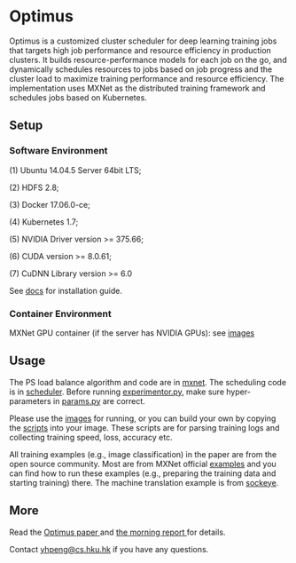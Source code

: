 # Optimus

Optimus is a customized cluster scheduler for deep learning training jobs that targets high job performance and resource efficiency in production clusters. It builds resource-performance models for each job on the go, and dynamically schedules resources to jobs based on job progress and the cluster load to maximize training performance and resource efficiency. The implementation uses MXNet as the distributed training framework and schedules jobs based on Kubernetes.

## Setup

### Software Environment
(1) Ubuntu 14.04.5 Server 64bit LTS;

(2) HDFS 2.8;

(3) Docker 17.06.0-ce;

(4) Kubernetes 1.7;

(5) NVIDIA Driver version >= 375.66;

(6) CUDA version >= 8.0.61;

(7) CuDNN Library version >= 6.0

See [docs](docs/) for installation guide.

### Container Environment
MXNet GPU container (if the server has NVIDIA GPUs): see [images](images/)

## Usage
The PS load balance algorithm and code are in [mxnet](mxnet/). The scheduling code is in [scheduler](scheduler/). 
Before running [experimentor.py](scheduler/experimentor.py), make sure hyper-parameters in [params.py](scheduler/params.py) are correct.

Please use the [images](images/) for running, or you can build your own by copying the [scripts](https://github.com/pengyanghua/optimus/tree/master/images/gpu/scripts) into your image. These scripts are for parsing training logs and collecting training speed, loss, accuracy etc. 

All training examples (e.g., image classification) in the paper are from the open source community. Most are from MXNet official [examples](https://github.com/apache/incubator-mxnet/tree/master/example) and you can find how to run these examples (e.g., preparing the training data and starting training) there. The machine translation example is from [sockeye](https://github.com/awslabs/sockeye).

## More
Read the <a href="https://dl.acm.org/citation.cfm?id=3190517"> Optimus paper </a>  and <a href="https://blog.acolyer.org/2018/06/12/optimus-an-efficient-dynamic-resource-scheduler-for-deep-learning-clusters/">the morning report </a> for details.

Contact yhpeng@cs.hku.hk if you have any questions.
